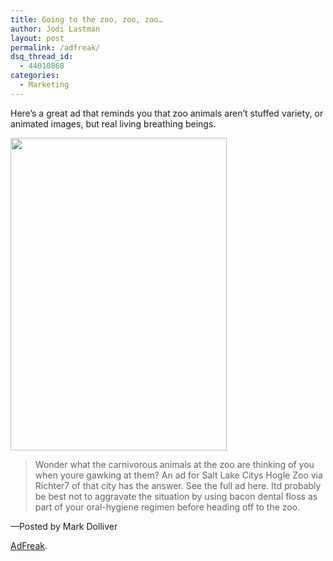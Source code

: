 ```yaml
---
title: Going to the zoo, zoo, zoo…
author: Jodi Lastman
layout: post
permalink: /adfreak/
dsq_thread_id:
  - 44010868
categories:
  - Marketing
---
```

Here&#8217;s a great ad that reminds you that zoo animals aren&#8217;t stuffed variety, or animated images, but real living breathing beings. 

[<img class="alignnone size-medium wp-image-313" title="hogle-large" src="http://hypenotic.com/wordpress/wp-content/uploads/2008/11/hogle-large-346x500.jpg" alt="" width="346" height="500" />][1]

> Wonder what the carnivorous animals at the zoo are thinking of you when youre gawking at them? An ad for Salt Lake Citys Hogle Zoo via Richter7 of that city has the answer. See the full ad here. Itd probably be best not to aggravate the situation by using bacon dental floss as part of your oral-hygiene regimen before heading off to the zoo.

—Posted by Mark Dolliver

[AdFreak][2].

 [1]: http://hypenotic.com/wordpress/wp-content/uploads/2008/11/hogle-large.jpg
 [2]: http://adweek.blogs.com/